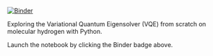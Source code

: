 [![Binder](https://mybinder.org/badge_logo.svg)](https://mybinder.org/v2/gh/jjgoings/VQE/master?filepath=VQE.ipynb)

Exploring the Variational Quantum Eigensolver (VQE) from scratch on molecular hydrogen with Python. 

Launch the notebook by clicking the Binder badge above.
